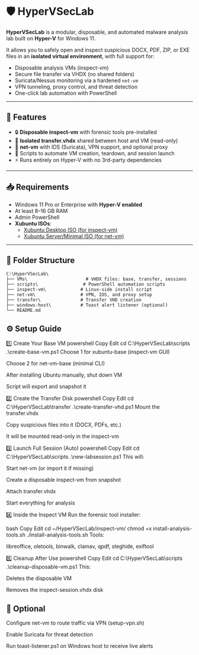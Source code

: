 # 🛡️ HyperVSecLab

**HyperVSecLab** is a modular, disposable, and automated malware analysis lab built on **Hyper-V** for Windows 11.

It allows you to safely open and inspect suspicious DOCX, PDF, ZIP, or EXE files in an **isolated virtual environment**, with full support for:
- Disposable analysis VMs (inspect-vm)
- Secure file transfer via VHDX (no shared folders)
- Suricata/Nessus monitoring via a hardened `net-vm`
- VPN tunneling, proxy control, and threat detection
- One-click lab automation with PowerShell

---

## 🧰 Features

- 🔒 **Disposable inspect-vm** with forensic tools pre-installed
- 💾 **Isolated transfer.vhdx** shared between host and VM (read-only)
- 📡 **net-vm** with IDS (Suricata), VPN support, and optional proxy
- 🧪 Scripts to automate VM creation, teardown, and session launch
- ⚡ Runs entirely on Hyper-V with no 3rd-party dependencies

---

## 📥 Requirements

- Windows 11 Pro or Enterprise with **Hyper-V enabled**
- At least 8–16 GB RAM
- Admin PowerShell
- **Xubuntu ISOs**:
  - [Xubuntu Desktop ISO (for inspect-vm)](https://cdimage.ubuntu.com/xubuntu/releases/)
  - [Xubuntu Server/Minimal ISO (for net-vm)](https://ubuntu.com/download/server)

---

## 🧱 Folder Structure

```plaintext
C:\HyperVSecLab\
├── VMs\                      # VHDX files: base, transfer, sessions
├── scripts\                 # PowerShell automation scripts
├── inspect-vm\             # Linux-side install script
├── net-vm\                 # VPN, IDS, and proxy setup
├── transfer\               # Transfer VHD creation
├── windows-host\           # Toast alert listener (optional)
└── README.md
```

## ⚙️ Setup Guide
1️⃣ Create Your Base VM
powershell
Copy
Edit
cd C:\HyperVSecLab\scripts
.\create-base-vm.ps1
Choose 1 for xubuntu-base (inspect-vm GUI)

Choose 2 for net-vm-base (minimal CLI)

After installing Ubuntu manually, shut down VM

Script will export and snapshot it

2️⃣ Create the Transfer Disk
powershell
Copy
Edit
cd C:\HyperVSecLab\transfer
.\create-transfer-vhd.ps1
Mount the transfer.vhdx

Copy suspicious files into it (DOCX, PDFs, etc.)

It will be mounted read-only in the inspect-vm

3️⃣ Launch Full Session (Auto)
powershell
Copy
Edit
cd C:\HyperVSecLab\scripts
.\new-labsession.ps1
This will:

Start net-vm (or import it if missing)

Create a disposable inspect-vm from snapshot

Attach transfer.vhdx

Start everything for analysis

4️⃣ Inside the Inspect VM
Run the forensic tool installer:

bash
Copy
Edit
cd ~/HyperVSecLab/inspect-vm/
chmod +x install-analysis-tools.sh
./install-analysis-tools.sh
Tools:

libreoffice, oletools, binwalk, clamav, qpdf, steghide, exiftool

5️⃣ Cleanup After Use
powershell
Copy
Edit
cd C:\HyperVSecLab\scripts
.\cleanup-disposable-vm.ps1
This:

Deletes the disposable VM

Removes the inspect-session.vhdx disk

## 🧪 Optional
Configure net-vm to route traffic via VPN (setup-vpn.sh)

Enable Suricata for threat detection

Run toast-listener.ps1 on Windows host to receive live alerts
